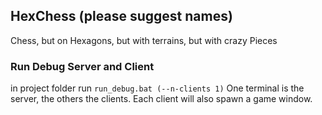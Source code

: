 ## HexChess (please suggest names)
Chess, but on Hexagons, but with terrains, but with crazy Pieces

### Run Debug Server and Client
in project folder run
```run_debug.bat (--n-clients 1)```
One terminal is the server, the others the clients. Each client will also spawn a game window.
